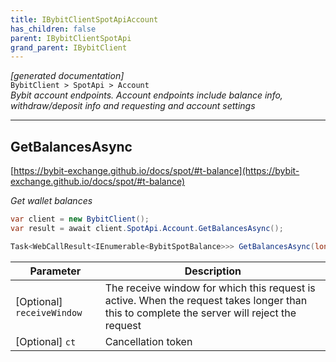 ```yaml
---
title: IBybitClientSpotApiAccount
has_children: false
parent: IBybitClientSpotApi
grand_parent: IBybitClient
---
```

*[generated documentation]*  
`BybitClient > SpotApi > Account`  
*Bybit account endpoints. Account endpoints include balance info, withdraw/deposit info and requesting and account settings*
  

***

## GetBalancesAsync  

[https://bybit-exchange.github.io/docs/spot/#t-balance](https://bybit-exchange.github.io/docs/spot/#t-balance)  
<p>

*Get wallet balances*  

```csharp  
var client = new BybitClient();  
var result = await client.SpotApi.Account.GetBalancesAsync();  
```  

```csharp  
Task<WebCallResult<IEnumerable<BybitSpotBalance>>> GetBalancesAsync(long? receiveWindow = default, CancellationToken ct = default);  
```  

|Parameter|Description|
|---|---|
|[Optional] `receiveWindow`|The receive window for which this request is active. When the request takes longer than this to complete the server will reject the request|
|[Optional] `ct`|Cancellation token|

</p>
